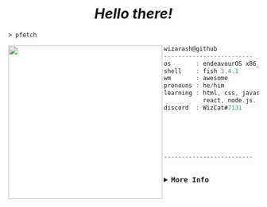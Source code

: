 <h1 align="center">
  <i> Hello there! </i>
</h1>
 
```fish
> pfetch
```
<img align="left" src="https://github.com/wizarash.png" width="310"/>

```dart
wizarash@github
-------------------------
os       : endeavourOS x86_64
shell    : fish 3.4.1
wm       : awesome
pronouns : he/him
learning : html, css, javascript, 
           react, node.js.
discord  : WizCat#7131






-------------------------
```

<h2></h2>
<details>
<summary><samp><b>More Info</b></samp></summary>

<div align="center">
      <td><a href="#--------"><img height="160px" align="center" alt="GitHub Stats" src="https://github-readme-stats.vercel.app/api?username=wizarash&count_private=true&show_icons=true&include_all_commits=true&theme=radical"/></a></td>
      <td><a href="#--------"><img height="160px" align="center" alt="Top Language" src="https://github-readme-stats.vercel.app/api/top-langs/?username=wizarash&layout=compact&theme=radical"/></a></td>
</div>

</details>
